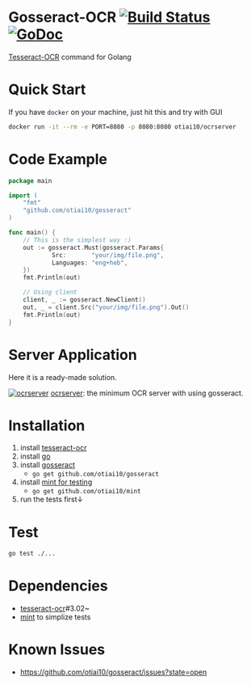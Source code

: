 # Gosseract-OCR [![Build Status](https://travis-ci.org/otiai10/gosseract.svg?branch=master)](https://travis-ci.org/otiai10/gosseract) [![GoDoc](https://godoc.org/github.com/otiai10/gosseract?status.png)](https://godoc.org/github.com/otiai10/gosseract)

[Tesseract-OCR](https://github.com/tesseract-ocr/tesseract) command for Golang

# Quick Start

If you have `docker` on your machine, just hit this and try with GUI

```sh
docker run -it --rm -e PORT=8080 -p 8080:8080 otiai10/ocrserver
```

# Code Example

```go
package main

import (
	"fmt"
	"github.com/otiai10/gosseract"
)

func main() {
    // This is the simplest way :)
    out := gosseract.Must(gosseract.Params{
			Src:       "your/img/file.png",
			Languages: "eng+heb",
    })
    fmt.Println(out)

    // Using client
    client, _ := gosseract.NewClient()
    out, _ = client.Src("your/img/file.png").Out()
    fmt.Println(out)
}
```

# Server Application

Here it is a ready-made solution.

[![ocrserver](https://github.com/otiai10/ocrserver/raw/master/app/assets/favicon.png)](https://github.com/otiai10/ocrserver)
[ocrserver](https://github.com/otiai10/ocrserver): the minimum OCR server with using gosseract.

# Installation

1. install [tesseract-ocr](https://github.com/tesseract-ocr/tesseract)
2. install [go](http://golang.org/doc/install)
3. install [gosseract](https://godoc.org/github.com/otiai10/gosseract)
    - `go get github.com/otiai10/gosseract`
4. install [mint for testing](https://godoc.org/github.com/otiai10/mint)
    - `go get github.com/otiai10/mint`
5. run the tests first↓

# Test

```sh
go test ./...
```

# Dependencies

- [tesseract-ocr](https://github.com/tesseract-ocr/tesseract)#3.02~
- [mint](https://github.com/otiai10/mint) to simplize tests

# Known Issues
- https://github.com/otiai10/gosseract/issues?state=open
